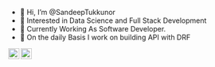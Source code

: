 - 👋 Hi, I’m @SandeepTukkunor
- 👀 Interested in Data Science and Full Stack Development 
- 🌱 Currently Working As Software Developer.
- 💞️ On the daily Basis I work on building API with DRF 
<a href="https://twitter.com/sandeeptukkunor">
  <img align="left" alt="Abhishek Naidu | Twitter" width="22px" src="https://raw.githubusercontent.com/peterthehan/peterthehan/master/assets/twitter.svg" />
</a>
<a href="https://www.linkedin.com/in/sandeep-tukkunor-012322133/">
  <img align="left" alt="Abhishek's LinkedIN" width="22px" src="https://upload.wikimedia.org/wikipedia/commons/thumb/c/ca/LinkedIn_logo_initials.png/800px-LinkedIn_logo_initials.png" />
</a>

<!---
SandeepTukkunor/SandeepTukkunor is a ✨ special ✨ repository because its `README.md` (this file) appears on your GitHub profile.
You can click the Preview link to take a look at your changes.
--->

